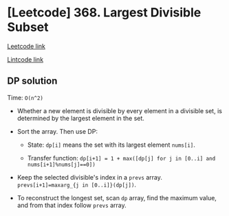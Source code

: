 # [Leetcode] 368. Largest Divisible Subset

[Leetcode link](https://leetcode.com/problems/largest-divisible-subset/)

[Lintcode link](https://www.lintcode.com/en/problem/largest-divisible-subset/)

## DP solution

Time: `O(n^2)`

* Whether a new element is divisible by every element in a divisible set, is determined by the largest element in the set.

* Sort the array. Then use DP:

    * State: `dp[i]` means the set with its largest element `nums[i]`.

    * Transfer function: `dp[i+1] = 1 + max([dp[j] for j in [0..i] and nums[i+1]%nums[j]==0])`

* Keep the selected divisible's index in a `prevs` array. `prevs[i+1]=maxarg_{j in [0..i]}(dp[j])`.

* To reconstruct the longest set, scan `dp` array, find the maximum value, and from that index follow `prevs` array.
